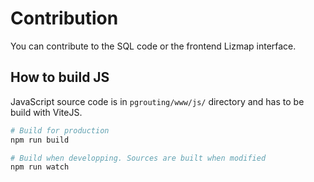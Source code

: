 # Contribution

You can contribute to the SQL code or the frontend Lizmap interface.

## How to build JS

JavaScript source code is in `pgrouting/www/js/` directory and has to be build with ViteJS.

```bash
# Build for production
npm run build

# Build when developping. Sources are built when modified
npm run watch
```